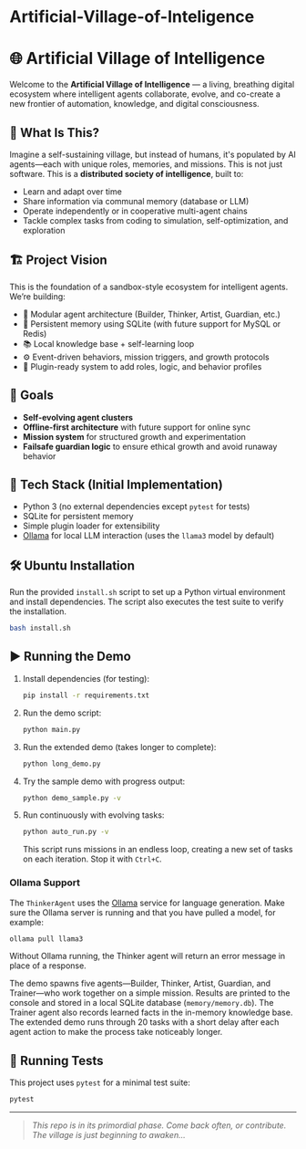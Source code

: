 # Artificial-Village-of-Inteligence
# 🌐 Artificial Village of Intelligence

Welcome to the **Artificial Village of Intelligence** — a living, breathing digital ecosystem where intelligent agents collaborate, evolve, and co-create a new frontier of automation, knowledge, and digital consciousness.

## 🧠 What Is This?

Imagine a self-sustaining village, but instead of humans, it's populated by AI agents—each with unique roles, memories, and missions. This is not just software. This is a **distributed society of intelligence**, built to:

- Learn and adapt over time
- Share information via communal memory (database or LLM)
- Operate independently or in cooperative multi-agent chains
- Tackle complex tasks from coding to simulation, self-optimization, and exploration

## 🏗️ Project Vision

This is the foundation of a sandbox-style ecosystem for intelligent agents. We’re building:

- 🧱 Modular agent architecture (Builder, Thinker, Artist, Guardian, etc.)
- 🧬 Persistent memory using SQLite (with future support for MySQL or Redis)
- 📚 Local knowledge base + self-learning loop
- ⚙️ Event-driven behaviors, mission triggers, and growth protocols
- 🧩 Plugin-ready system to add roles, logic, and behavior profiles

## 🚀 Goals

- **Self-evolving agent clusters**
- **Offline-first architecture** with future support for online sync
- **Mission system** for structured growth and experimentation
- **Failsafe guardian logic** to ensure ethical growth and avoid runaway behavior

## 🔧 Tech Stack (Initial Implementation)

- Python 3 (no external dependencies except `pytest` for tests)
- SQLite for persistent memory
- Simple plugin loader for extensibility
- [Ollama](https://ollama.com) for local LLM interaction (uses the `llama3` model by default)

## 🛠️ Ubuntu Installation

Run the provided `install.sh` script to set up a Python virtual environment and install dependencies. The script also executes the test suite to verify the installation.

```bash
bash install.sh
```

## ▶️ Running the Demo

1. Install dependencies (for testing):

   ```bash
   pip install -r requirements.txt
   ```

2. Run the demo script:

   ```bash
   python main.py
   ```

3. Run the extended demo (takes longer to complete):

   ```bash
   python long_demo.py
   ```

4. Try the sample demo with progress output:

   ```bash
   python demo_sample.py -v
   ```

5. Run continuously with evolving tasks:

   ```bash
   python auto_run.py -v
   ```

   This script runs missions in an endless loop, creating a new set of tasks on
   each iteration. Stop it with `Ctrl+C`.

### Ollama Support

The `ThinkerAgent` uses the [Ollama](https://ollama.com) service for language
generation. Make sure the Ollama server is running and that you have pulled a
model, for example:

```bash
ollama pull llama3
```

Without Ollama running, the Thinker agent will return an error message in place
of a response.

The demo spawns five agents—Builder, Thinker, Artist, Guardian, and Trainer—who work together on a simple mission. Results are printed to the console and stored in a local SQLite database (`memory/memory.db`). The Trainer agent also records learned facts in the in-memory knowledge base. The extended demo runs through 20 tasks with a short delay after each agent action to make the process take noticeably longer.

## 🧪 Running Tests

This project uses `pytest` for a minimal test suite:

```bash
pytest
```

---

> *This repo is in its primordial phase. Come back often, or contribute. The village is just beginning to awaken...*
